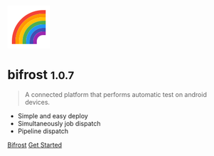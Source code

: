 ![logo](_images/bifrost.png)

# bifrost <small>1.0.7</small>

> A connected platform that performs automatic test on android devices.

* Simple and easy deploy
* Simultaneously job dispatch
* Pipeline dispatch

[Bifrost](http://cd.android.honeywell.com:8080/cats/)
[Get Started](overview)